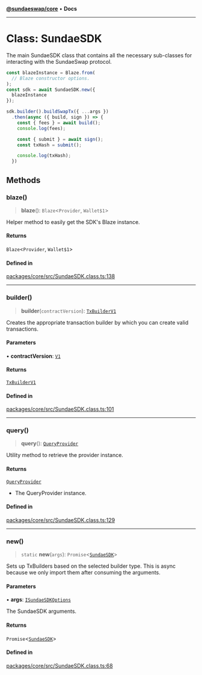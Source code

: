 [**@sundaeswap/core**](../../README.md) • **Docs**

***

# Class: SundaeSDK

The main SundaeSDK class that contains all the necessary sub-classes for
interacting with the SundaeSwap protocol.

```ts
const blazeInstance = Blaze.from(
  // Blaze constructor options.
);
const sdk = await SundaeSDK.new({
  blazeInstance
});

sdk.builder().buildSwapTx({ ...args })
  .then(async ({ build, sign }) => {
    const { fees } = await build();
    console.log(fees);

    const { submit } = await sign();
    const txHash = submit();

    console.log(txHash);
  })
```

## Methods

### blaze()

> **blaze**(): `Blaze`\<`Provider`, `Wallet$1`\>

Helper method to easily get the SDK's Blaze instance.

#### Returns

`Blaze`\<`Provider`, `Wallet$1`\>

#### Defined in

[packages/core/src/SundaeSDK.class.ts:138](https://github.com/SundaeSwap-finance/sundae-sdk/blob/main/packages/core/src/SundaeSDK.class.ts#L138)

***

### builder()

> **builder**(`contractVersion`): [`TxBuilderV1`](TxBuilderV1.md)

Creates the appropriate transaction builder by which you can create valid transactions.

#### Parameters

• **contractVersion**: [`V1`](../enumerations/EContractVersion.md#v1)

#### Returns

[`TxBuilderV1`](TxBuilderV1.md)

#### Defined in

[packages/core/src/SundaeSDK.class.ts:101](https://github.com/SundaeSwap-finance/sundae-sdk/blob/main/packages/core/src/SundaeSDK.class.ts#L101)

***

### query()

> **query**(): [`QueryProvider`](QueryProvider.md)

Utility method to retrieve the provider instance.

#### Returns

[`QueryProvider`](QueryProvider.md)

- The QueryProvider instance.

#### Defined in

[packages/core/src/SundaeSDK.class.ts:129](https://github.com/SundaeSwap-finance/sundae-sdk/blob/main/packages/core/src/SundaeSDK.class.ts#L129)

***

### new()

> `static` **new**(`args`): `Promise`\<[`SundaeSDK`](SundaeSDK.md)\>

Sets up TxBuilders based on the selected builder type. This is async
because we only import them after consuming the arguments.

#### Parameters

• **args**: [`ISundaeSDKOptions`](../interfaces/ISundaeSDKOptions.md)

The SundaeSDK arguments.

#### Returns

`Promise`\<[`SundaeSDK`](SundaeSDK.md)\>

#### Defined in

[packages/core/src/SundaeSDK.class.ts:68](https://github.com/SundaeSwap-finance/sundae-sdk/blob/main/packages/core/src/SundaeSDK.class.ts#L68)

